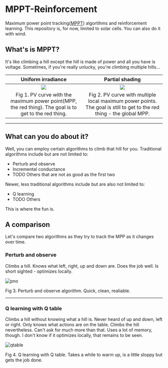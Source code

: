 # MPPT-Reinforcement

Maximum power point tracking([MPPT](https://en.wikipedia.org/wiki/Maximum_power_point_tracking)) algortihms and reinforcement learning. This repository is, for now, limited to solar cells. You can also do it with wind.

## What's is MPPT?
It's like climbing a hill except the hill is made of power and all you have is voltage. Sometimes, if you're really unlucky, you're climbing multiple hills... 


Uniform irradiance | Partial shading 
:-------------------------:|:-------------------------:
![](https://user-images.githubusercontent.com/69254199/149011438-c53af46e-cf2e-4a34-87e4-5e945fd84d21.png)  |  ![](https://user-images.githubusercontent.com/69254199/149194992-f5cb5d91-46d8-4a2d-9f0f-7de6a9fc1e3f.png)
Fig 1. PV curve with the maximum power point(MPP, the red thing). The goal is to get to the red thing. | Fig 2. PV curve with multiple local maximum power points. The goal is still to get to the red thing - the global MPP.
<hr>

## What can you do about it?
Well, you can employ certain algorithms to climb that hill for you. Traditional algorithms include but are not limited to:
* Perturb and observe
* Incremental conductance
* TODO Others that are not as good as the first two

Newer, less traditional algorithms include but are also not limited to:
* Q learning 
* TODO Others

This is where the fun is.

## A comparison

Let's compare two algorithms as they try to track the MPP as it changes over time.

### Perturb and observe

Climbs a hill. Knows what left, right, up and down are. Does the job well. Is short sighted - optimizes locally.

![pno](https://user-images.githubusercontent.com/69254199/149156013-2e73ce2a-b972-4c35-89bc-731606ecd50a.png)

Fig 3. Perturb and observe algorithm. Quick, clean, realiable.
<hr>

### Q learning with Q table

Climbs a hill without knowing what a hill is. Never heard of up and down, left or right. Only knows what actions are on the table. Climbs the hill nevertheless. Can't ask for much more than that. Uses a lot of memory, though. I don't know if it optimizes locally, that remains to be seen.


![qtable](https://user-images.githubusercontent.com/69254199/149156056-14f91d4a-a12a-419f-8211-96fb46a5debc.png)

Fig 4. Q learning with Q table. Takes a while to warm up, is a little sloppy but gets the job done.
